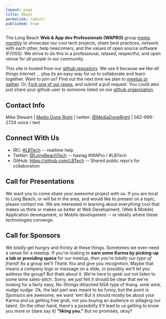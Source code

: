 ```yaml
---
layout: page
title: About
permalink: /about/
published: true
---
```


The Long Beach __Web & App dev Professionals (WAPRO)__ group [meets monthly](http://meetup.com/lbtech) to showcase our cool tech projects, share best practices, network with each other, help newcomers, and the values of open source software (F/OSS).  We strive to do this in a professional, relaxed, respectful, and open venue for _all people_ in our community.

This site is hosted from our [github repository](https://github.com/lbtech/lbtech.github.io).  We use it because we like _all things internet_ ... plus its an easy way for us to collaborate and learn together.  Want to join us?  Find out the next time we plan to [meetup or gather](http://meetup.com/lbtech).  Or, [Fork one of our repos](https://github.com/lbtech), and submit a pull request.  You could also just share your github user to someone listed on our [github organization](https://github.com/lbtech).

## Contact Info

Mike Stewart | [Media Done Right](http://www.MediaDoneRight.com/contact) | twitter: [@MediaDoneRight](https://twitter.com/MediaDoneRight) | 562-999-2724 voice / text

## Connect With Us

- IRC:  [#LBTech](http://webchat.freenode.net/?nick=LBTech-guest&channels=%23css%2C%23sass%2C%23less%2C%23node.js%2C%23io.js%2C%23drupal%2C%23nginx%2C%23LBTech&prompt=1&uio=OT10cnVlJjEwPXRydWU3a) -- realtime help
- Twitter:  [@LongBeachTech](https://twitter.com/longbeachtech) -- hastag #WAPro / #LBTech
- GitHub:  https://github.com/LBTech -- Shared public repo's for collaboration

##  Call for Presentations

We want you to come share your awesome project with us.  If you are local to Long Beach, or will be in the area, and would like to present on a topic, please contact me.  We are interested in learning about everything cool that makes us think or makes us better at Web Development, (Web & Mobile) Application development, or Mobile development -- or ideally where these technologies converge.


## Call for Sponsors

We _totally_ get hungry and thirsty at these things.  Sometimes we even need a venue for a meetup.  If you're looking to **earn some Karma by picking-up a tab or providing space** for our meetup, _then you're totally our type of friend!_  As a group we'll  _Thank You_ and give you recognition. Maybe that means a company logo or message on a slide, or possibly we'll let you address the group?  But thats about it.  We're here to geek out not listen to some lame sales-pitch.  Sorry, we just felt it should be clear that we're looking for a fairly easy, No-Strings-Attached NSA type of thang.  _wink wink, nudge nudge._  Ok, the last part was meant to be funny, but the point is: Sponsors are awesome, we want 'em! But it should mostly be about your Karma and us getting free grub, not you buying an audience or pillaging our talent.  On the other hand, there's a possibilty it'll lead to us getting to know you more or (dare say it) **"liking you."**  But no promises, okay?
